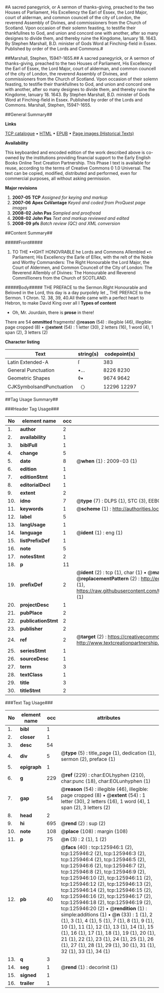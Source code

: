 #A sacred panegyrick, or A sermon of thanks-giving, preached to the two Houses of Parliament, His Excellency the Earl of Essex, the Lord Major, court of alderman, and common councell of the city of London, the reverend Assembly of Divines, and commissioners from the Church of Scotland. Vpon occasion of their solemn feasting, to testifie their thankfullnes to God, and union and concord one with another, after so many designes to divide them, and thereby ruine the Kingdome, Ianuary 18. 1643. By Stephen Marshall, B.D. minister of Gods Word at Finching-field in Essex. Published by order of the Lords and Commons.#

##Marshall, Stephen, 1594?-1655.##
A sacred panegyrick, or A sermon of thanks-giving, preached to the two Houses of Parliament, His Excellency the Earl of Essex, the Lord Major, court of alderman, and common councell of the city of London, the reverend Assembly of Divines, and commissioners from the Church of Scotland. Vpon occasion of their solemn feasting, to testifie their thankfullnes to God, and union and concord one with another, after so many designes to divide them, and thereby ruine the Kingdome, Ianuary 18. 1643. By Stephen Marshall, B.D. minister of Gods Word at Finching-field in Essex. Published by order of the Lords and Commons.
Marshall, Stephen, 1594?-1655.

##General Summary##

**Links**

[TCP catalogue](http://www.ota.ox.ac.uk/tcp/)  • 
[HTML](http://tei.it.ox.ac.uk/tcp/Texts-HTML/free/A89/A89577.html)  • 
[EPUB](http://tei.it.ox.ac.uk/tcp/Texts-EPUB/free/A89/A89577.epub) • 
[Page images (Historical Texts)](https://data.historicaltexts.jisc.ac.uk/view?pubId=eebo-99873470e&pageId=eebo-99873470e-125946-1)

**Availability**

This keyboarded and encoded edition of the
	       work described above is co-owned by the institutions
	       providing financial support to the Early English Books
	       Online Text Creation Partnership. This Phase I text is
	       available for reuse, according to the terms of Creative
	       Commons 0 1.0 Universal. The text can be copied,
	       modified, distributed and performed, even for
	       commercial purposes, all without asking permission.

**Major revisions**

1. __2007-05__ __TCP__ *Assigned for keying and markup*
1. __2007-06__ __Apex CoVantage__ *Keyed and coded from ProQuest page images*
1. __2008-02__ __John Pas__ *Sampled and proofread*
1. __2008-02__ __John Pas__ *Text and markup reviewed and edited*
1. __2008-09__ __pfs__ *Batch review (QC) and XML conversion*

##Content Summary##

#####Front#####

1. TO THE ••IGHT HONOVRABLE he Lords and Commons Aſſembled •n Parliament; His Excellency the Earle of Eſſex, with the reſt of the Noble and Worthy Commanders: The Right Honourable the Lord Major, the Court of Aldermen, and Common Councell of the City of London: The Reverend Aſſembly of Divines: The Honourable and Reverend Commiſſioners from the Church of SCOTLAND.

#####Body#####
THE PREFACE to the Sermon.RIght Honourable and Beloved in the Lord, this day is a day purpoſely ſet 
    _ THE PREFACE to the Sermon.
1 Chron. 12. 38, 39, 40.All theſe came with a perfect heart to Hebron, to make David King over all I
**Types of content**

  * Oh, Mr. Jourdain, there is **prose** in there!

There are 54 **ommitted** fragments! 
 @__reason__ (54) : illegible (46), illegible: page cropped (8)  •  @__extent__ (54) : 1 letter (30), 2 letters (16), 1 word (4), 1 span (2), 3 letters (2)

**Character listing**


|Text|string(s)|codepoint(s)|
|---|---|---|
|Latin Extended-A|ſ|383|
|General Punctuation|•…|8226 8230|
|Geometric Shapes|◊▪|9674 9642|
|CJKSymbolsandPunctuation|〈〉|12296 12297|

##Tag Usage Summary##

###Header Tag Usage###

|No|element name|occ|attributes|
|---|---|---|---|
|1.|__author__|2||
|2.|__availability__|1||
|3.|__biblFull__|1||
|4.|__change__|5||
|5.|__date__|8| @__when__ (1) : 2009-03 (1)|
|6.|__edition__|1||
|7.|__editionStmt__|1||
|8.|__editorialDecl__|1||
|9.|__extent__|2||
|10.|__idno__|7| @__type__ (7) : DLPS (1), STC (3), EEBO-CITATION (1), PROQUEST (1), VID (1)|
|11.|__keywords__|1| @__scheme__ (1) : http://authorities.loc.gov/ (1)|
|12.|__label__|5||
|13.|__langUsage__|1||
|14.|__language__|1| @__ident__ (1) : eng (1)|
|15.|__listPrefixDef__|1||
|16.|__note__|5||
|17.|__notesStmt__|2||
|18.|__p__|11||
|19.|__prefixDef__|2| @__ident__ (2) : tcp (1), char (1)  •  @__matchPattern__ (2) : ([0-9\-]+):([0-9IVX]+) (1), (.+) (1)  •  @__replacementPattern__ (2) : http://eebo.chadwyck.com/downloadtiff?vid=$1&page=$2 (1), https://raw.githubusercontent.com/textcreationpartnership/Texts/master/tcpchars.xml#$1 (1)|
|20.|__projectDesc__|1||
|21.|__pubPlace__|2||
|22.|__publicationStmt__|2||
|23.|__publisher__|2||
|24.|__ref__|2| @__target__ (2) : https://creativecommons.org/publicdomain/zero/1.0/ (1), http://www.textcreationpartnership.org/docs/. (1)|
|25.|__seriesStmt__|1||
|26.|__sourceDesc__|1||
|27.|__term__|3||
|28.|__textClass__|1||
|29.|__title__|3||
|30.|__titleStmt__|2||


###Text Tag Usage###

|No|element name|occ|attributes|
|---|---|---|---|
|1.|__bibl__|1||
|2.|__closer__|1||
|3.|__desc__|54||
|4.|__div__|5| @__type__ (5) : title_page (1), dedication (1), sermon (2), preface (1)|
|5.|__epigraph__|1||
|6.|__g__|229| @__ref__ (229) : char:EOLhyphen (210), char:punc (18), char:EOLunhyphen (1)|
|7.|__gap__|54| @__reason__ (54) : illegible (46), illegible: page cropped (8)  •  @__extent__ (54) : 1 letter (30), 2 letters (16), 1 word (4), 1 span (2), 3 letters (2)|
|8.|__head__|2||
|9.|__hi__|695| @__rend__ (2) : sup (2)|
|10.|__note__|108| @__place__ (108) : margin (108)|
|11.|__p__|75| @__n__ (3) : 2 (1), 1 (2)|
|12.|__pb__|40| @__facs__ (40) : tcp:125946:1 (2), tcp:125946:2 (2), tcp:125946:3 (2), tcp:125946:4 (2), tcp:125946:5 (2), tcp:125946:6 (2), tcp:125946:7 (2), tcp:125946:8 (2), tcp:125946:9 (2), tcp:125946:10 (2), tcp:125946:11 (2), tcp:125946:12 (2), tcp:125946:13 (2), tcp:125946:14 (2), tcp:125946:15 (2), tcp:125946:16 (2), tcp:125946:17 (2), tcp:125946:18 (2), tcp:125946:19 (2), tcp:125946:20 (2)  •  @__rendition__ (1) : simple:additions (1)  •  @__n__ (33) : 1 (1), 2 (1), 3 (1), 4 (1), 5 (1), 7 (1), 8 (1), 9 (1), 10 (1), 11 (1), 12 (1), 13 (1), 14 (1), 15 (1), 16 (1), 17 (1), 18 (1), 19 (1), 20 (1), 21 (1), 22 (1), 23 (1), 24 (1), 25 (1), 26 (1), 27 (1), 28 (1), 29 (1), 30 (1), 31 (1), 32 (1), 33 (1), 34 (1)|
|13.|__q__|3||
|14.|__seg__|1| @__rend__ (1) : decorInit (1)|
|15.|__signed__|1||
|16.|__trailer__|1||
